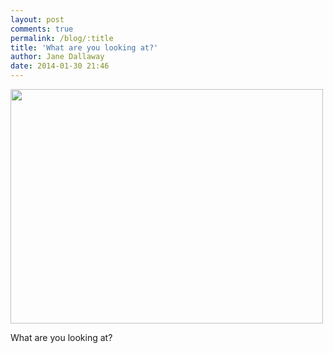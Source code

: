 ```yaml
---
layout: post
comments: true
permalink: /blog/:title
title: 'What are you looking at?'
author: Jane Dallaway
date: 2014-01-30 21:46
---
```


<div><a href="//static.skitters.dallaway.com/tp_IMG_20140130_224537.JPG"><img src="//static.skitters.dallaway.com/tp_thumb_IMG_20140130_224537.JPG" width="500" height="375"/></a></div>

What are you looking at?
  
      
